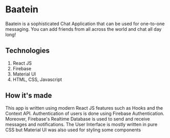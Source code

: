 # Baatein

Baatein is a sophisticated Chat Application that can be used for one-to-one messaging. You can add friends from all across the world and chat all day long!

## Technologies

1. React JS 
2. Firebase 
3. Material UI 
4. HTML, CSS, Javascript

## How it's made

This app is written using modern React JS features such as Hooks and the Context API. Authentication of users is done using Firebase Authentication. Moreover, Firebase's Realtime Database is used to send and receive messages and notifications. The User Interface is mostly written in pure CSS but Material UI was also used for styling some components
